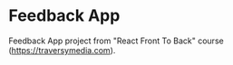 # Feedback App

Feedback App project from "React Front To Back" course (https://traversymedia.com).
